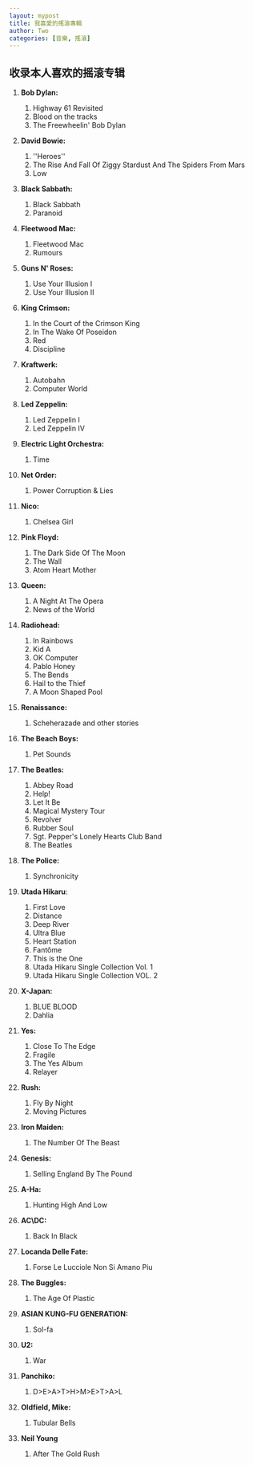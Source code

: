 ```yaml
---
layout: mypost
title: 我喜愛的搖滾專輯
author: Two
categories: [音樂, 搖滾]
---
```


## 收录本人喜欢的摇滚专辑

1. **Bob Dylan:**
    1. Highway 61 Revisited
    2. Blood on the tracks
    3. The Freewheelin' Bob Dylan

2. **David Bowie:**
    1. ''Heroes''
    2. The Rise And Fall Of Ziggy Stardust And The Spiders From Mars
    3. Low

3. **Black Sabbath:**
    1. Black Sabbath
    2. Paranoid

4. **Fleetwood Mac:**
    1. Fleetwood Mac
    2. Rumours

5. **Guns N' Roses:**
    1. Use Your Illusion I
    2. Use Your Illusion II

6. **King Crimson:**
    1. In the Court of the Crimson King
    2. In The Wake Of Poseidon
    3. Red
    4. Discipline

7. **Kraftwerk:**
    1. Autobahn
    2. Computer World

8. **Led Zeppelin:**
    1. Led Zeppelin I
    2. Led Zeppelin IV

9. **Electric Light Orchestra:**
    1. Time

10. **Net Order:**
    1. Power Corruption & Lies

11. **Nico:**
    1. Chelsea Girl

12. **Pink Floyd:**
    1. The Dark Side Of The Moon
    2. The Wall
    3. Atom Heart Mother

13. **Queen:**
    1. A Night At The Opera
    2. News of the World

14. **Radiohead:**
    1. In Rainbows
    2. Kid A
    3. OK Computer
    4. Pablo Honey
    5. The Bends
    6. Hail to the Thief
    7. A Moon Shaped Pool

15. **Renaissance:**
    1. Scheherazade and other stories

16. **The Beach Boys:**
    1. Pet Sounds

17. **The Beatles:**
    1. Abbey Road
    2. Help!
    3. Let It Be
    4. Magical Mystery Tour
    5. Revolver
    6. Rubber Soul
    7. Sgt. Pepper's Lonely Hearts Club Band
    8. The Beatles

18. **The Police:**
    1. Synchronicity

19. **Utada Hikaru**:
    1. First Love
    2. Distance
    3. Deep River
    4. Ultra Blue
    5. Heart Station
    6. Fantôme
    7. This is the One
    8. Utada Hikaru Single Collection Vol. 1
    9. Utada Hikaru Single Collection VOL. 2

20. **X-Japan:**
    1. BLUE BLOOD
    2. Dahlia

21. **Yes:**
    1. Close To The Edge
    2. Fragile
    3. The Yes Album
    4. Relayer

22. **Rush:**
    1. Fly By Night
    2. Moving Pictures

23. **Iron Maiden:**
    1. The Number Of The Beast

24. **Genesis:**
    1. Selling England By The Pound

25. **A-Ha:**
    1. Hunting High And Low

26. **AC\DC:**
    1. Back In Black

27. **Locanda Delle Fate:**
    1. Forse Le Lucciole Non Si Amano Piu

28. **The Buggles:**
    1. The Age Of Plastic

29. **ASIAN KUNG-FU GENERATION:**
    1. Sol-fa

30. **U2:**
    1. War

31. **Panchiko:**
    1. D>E>A>T>H>M>E>T>A>L

32. **Oldfield, Mike:**
    1. Tubular Bells

33. **Neil Young**
    1. After The Gold Rush
